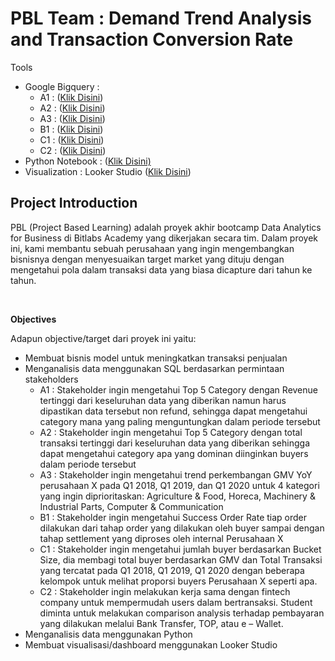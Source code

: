 # PBL Team : Demand Trend Analysis and Transaction Conversion Rate

<p>Tools 
  <ul>
    <li>Google Bigquery :
      <ul>
        <li>A1 : (<a href="https://console.cloud.google.com/bigquery?sq=889224908686:c42b2eb50a5f4d27a1a331fd29a19960">Klik Disini</a>)</li>
        <li>A2 : (<a href="https://console.cloud.google.com/bigquery?sq=889224908686:e9af355e772f408fab20b881ead43c5d">Klik Disini</a>)</li>
        <li>A3 : (<a href="https://console.cloud.google.com/bigquery?sq=889224908686:848fa0c7730c4a43b9f0e1c527a92db1">Klik Disini</a>)</li>
        <li>B1 : (<a href="https://console.cloud.google.com/bigquery?sq=889224908686:97b0654b313a4c84a7c412f7648de265">Klik Disini</a>)</li>
        <li>C1 : (<a href="https://console.cloud.google.com/bigquery?sq=889224908686:6b85da63b12d40508757ca3e2ae61364">Klik Disini</a>)</li>
        <li>C2 : (<a href="https://console.cloud.google.com/bigquery?sq=889224908686:3ba7cdf890fb44ccbfb51d9e6f63c0d8">Klik Disini</a>)</li>
      </ul>
    </li>
    <li>Python Notebook : (<a href="https://colab.research.google.com/drive/1vadLnz5vBkqePPFSUAntlIXjSy1963cA?usp=sharing">Klik Disini)</a></li>
    <li>Visualization : Looker Studio (<a href="https://datastudio.google.com/reporting/4f7a483e-aa89-44e5-a34b-f3c5681e9321">Klik Disini</a>)</li>
  </ul>
</p>


## Project Introduction

PBL (Project Based Learning) adalah proyek akhir bootcamp Data Analytics for Business di Bitlabs Academy yang dikerjakan secara tim. Dalam proyek ini, kami membantu sebuah perusahaan yang ingin mengembangkan bisnisnya dengan menyesuaikan target market yang dituju dengan mengetahui pola dalam transaksi data yang biasa dicapture dari tahun ke tahun. 

<br>

<strong> Objectives </strong>
<p> Adapun objective/target dari proyek ini yaitu:</p>
<ul>
  <li> Membuat bisnis model untuk meningkatkan transaksi penjualan </li>
  <li> Menganalisis data menggunakan SQL berdasarkan permintaan stakeholders
    <ul>
      <li>A1 : Stakeholder ingin mengetahui Top 5 Category dengan Revenue tertinggi dari keseluruhan data yang diberikan namun harus dipastikan data tersebut non refund, sehingga dapat mengetahui category mana yang paling menguntungkan dalam periode tersebut</li>
      <li>A2 : Stakeholder ingin mengetahui Top 5 Category dengan total transaksi tertinggi dari keseluruhan data yang diberikan sehingga dapat mengetahui category apa yang dominan diinginkan buyers dalam periode tersebut</li>
      <li>A3 : Stakeholder ingin mengetahui trend perkembangan GMV YoY perusahaan X pada Q1 2018, Q1 2019, dan Q1 2020 untuk 4 kategori yang ingin diprioritaskan: Agriculture & Food, Horeca, Machinery & Industrial Parts, Computer & Communication</li>
      <li>B1 : Stakeholder ingin mengetahui Success Order Rate tiap order dilakukan dari tahap order yang dilakukan oleh buyer sampai dengan tahap settlement yang diproses oleh internal Perusahaan X</li>
      <li>C1 : Stakeholder ingin mengetahui jumlah buyer berdasarkan Bucket Size, dia membagi total buyer berdasarkan GMV dan Total Transaksi yang tercatat pada Q1 2018, Q1 2019, Q1 2020 dengan beberapa kelompok untuk melihat proporsi buyers Perusahaan X seperti apa. </li>
      <li>C2 : Stakeholder ingin melakukan kerja sama dengan fintech company untuk mempermudah users dalam bertransaksi. Student diminta untuk melakukan comparison analysis terhadap pembayaran yang dilakukan melalui Bank Transfer, TOP, atau e – Wallet.</li>
    </ul>
  </li>
  <li> Menganalisis data menggunakan Python </li>
  <li> Membuat visualisasi/dashboard menggunakan Looker Studio </li>
</ul>


